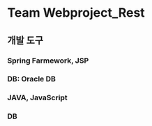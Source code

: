 # Team Webproject_Rest
## 개발 도구
### Spring Farmework, JSP
### DB: Oracle DB
### JAVA, JavaScript
### DB
#### 

